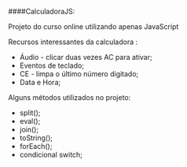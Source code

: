 ####CalculadoraJS:
<br />

Projeto do curso online utilizando apenas JavaScript
<br />

Recursos interessantes da calculadora :
  * Áudio - clicar duas vezes AC para ativar; 
  * Eventos de teclado;
  * CE - limpa o último número digitado;
  * Data e Hora; <br />
 
Alguns métodos utilizados no projeto: 
  * split();
  * eval();
  * join();
  * toString();
  * forEach();
  * condicional switch;

